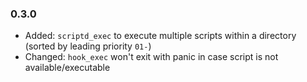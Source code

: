 ### 0.3.0 ###

* Added: `scriptd_exec` to execute multiple scripts within a directory (sorted by leading priority `01-`)
* Changed: `hook_exec` won't exit with panic in case script is not available/executable
